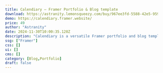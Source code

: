 ```yaml
---
title: Calendiary — Framer Portfolio & Blog template
download: https://astranity.lemonsqueezy.com/buy/967ee3fd-5588-42e5-959f-e7df9b5f7039
demo: https://calendiary.framer.website/
price: 49
author: "Astranity"
date: 2024-11-30T10:00:35.128Z
description: "Calendiary is a versatile Framer portfolio and blog template for creatives. Showcase your work, share your blog, or present photography with ease. Customize animations, graphics, and typography to create a unique storytelling experience."
ssg: ["Framer"]
css: []
ui: []
cms: []
category: [Blog,Portfolio]
draft: false
---
```

